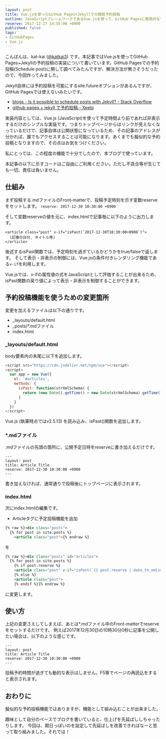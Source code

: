 ```yaml
---
layout: post
title: Vue.jsを使ったGitHub Pages+Jekyllでの簡易予約投稿
outline: JavaScriptフレームワークであるVue.jsを使って、GitHub Pagesに簡易的な予約投稿機能を実装しました。単に予約時刻以前であれば、トップページからのリンクを非表示にしているだけなので擬似的な予約投稿となります。
reserve: 2017-12-27 14:55:00 +0900
published: false
tags: 
- GitHubPages
- Vue.js
---
```

こんばんは、kat-kai ([@katkai3](https://twitter.com/katkai3)) です。本記事ではVue.jsを使ってGitHub Pages+Jekyllの予約投稿の実装について書いています。GitHub Pagesでの予約投稿(Schedule post)に関して調べてみたんですが、解決方法が無さそうだったので、今回作ってみました。

Jekyll自体には予約投稿を可能にするsite.futureオプションがあるんですが、GitHub Pagesでは使えないみたいです。
- [blogs - Is it possible to schedule posts with Jekyll? - Stack Overflow](https://stackoverflow.com/questions/4923867/is-it-possible-to-schedule-posts-with-jekyll)
- [github pages + jekyll で予約投稿 - Xeebi](https://lesguillemets.github.io/blog/2014/06/26/jekyll-future.html)

実装内容としては、Vue.js (JavaScript)を使って予定時間より前であれば非表示するだけのシンプルな実装です。つまりトップページからはリンクが見えなくなっているだけで、記事自体は公開状態になっているため、その記事のアドレスが分かれば、誰でもアクセスすることは可能になります。あくまでも擬似的な予約投稿となりますので、その点はお気をつけください。

私にとっては、この程度の機能で十分でしたので、本ブログで使っています。

本記事の以下に示すコードはご自由にご利用ください。ただし不具合等が生じても一切、責任は負いません。

## 仕組み
まず投稿する.mdファイルのFront-matterで、投稿予定時刻を示す変数reserveをセットします。
```reserve: 2017-12-30 10:30:00 +0900```

そして変数reserveの値を元に、index.htmlで記事毎に以下のように出力します。
```
<article class="post" v-if="isPast(`2017-12-30T10:30:00+0900`)">
  (記事の日付, タイトル等)
</article>
```
後述するisPast関数では、予定時刻を過ぎているかどうかをtrue/falseで返します。
そして表示・非表示の制御には、Vue.jsの条件付きレンダリング機能である```v-if```を利用します。

Vue.jsでは、v-ifの属性値の式をJavaScriptとして評価することが出来るため、
isPast関数の戻り値によって表示・非表示を制御することができます。


## 予約投稿機能を使うための変更箇所
変更を加えるファイルは以下の通りです。
- _layouts/default.html
- _posts/*.mdファイル
- index.html

### _layouts/default.html  

body要素内の末尾に以下を追加します。  
```javascript
<script src="https://cdn.jsdelivr.net/npm/vue"></script>
<script>
  var app = new Vue({
    el: '#articles',
    methods: {
      isPast: function(strXmlSchema) {
        return (new Date().getTime() > new Date(strXmlSchema).getTime());
      }
    }
  })
</script>
```
Vue.js (執筆時点ではv2.5.13) を読み込み、isPast()関数を追加します。


### *.mdファイル
.mdファイルの先頭の箇所に、公開予定日時をreserveに書き加えるだけです。
```
---
layout: post
title: Article Title
reserve: 2017-12-30 10:30:00 +0900
---
```
書き加えなければ、通常通りで投稿後にトップページに表示されます。

### index.html
次にindex.htmlの編集です。

- Articleタグに予定投稿機能を追加  
```html
{% raw %}<div class="posts">
  {% for post in site.posts %}
    <article class="post">{% endraw %}
```
を  
```html
{% raw %}<div class="posts" id="articles">
  {% for post in site.posts %}
    {% if post.reserve %}
    <article class="post" v-if="isPast(`{{ post.reserve | date_to_xmlschema }}`)">
    {% else %}
    <article class="post">
    {% endif %}{% endraw %}
```
に変更します。

## 使い方

上記の変更さえしてしまえば、あとは*.mdファイル中のFront-matterでreserveをセットするだけです。
例えば2017年12月30日の10時30分0秒に記事を公開したい場合は、以下のような感じです。

```
---
layout: post
title: Article Title
reserve: 2017-12-30 10:30:00 +0900
---
```
投稿予約時間が過ぎても動的な表示はしません。F5等でページの再読込をすると表示されます。


## おわりに
擬似的な予約投稿機能ではありますが、機能として組み込むことが出来ました。

趣味として自分のペースでブログを書いていると、仕上げを先延ばししちゃったりします。
今回は、期日っぽいのを設定して先延ばしを改善できればなーと思って取り組みました。それでは！
